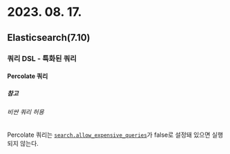 # 2023. 08. 17.

## Elasticsearch(7.10)

### 쿼리 DSL - 특화된 쿼리

#### Percolate 쿼리

##### 참고

###### 비싼 쿼리 허용

Percolate 쿼리는 [`search.allow_expensive_queries`][query-dsl-allow-expensive-queries]가 false로 설정돼 있으면 실행되지 않는다.



[query-dsl-allow-expensive-queries]: https://www.elastic.co/guide/en/elasticsearch/reference/7.10/query-dsl.html#query-dsl-allow-expensive-queries
